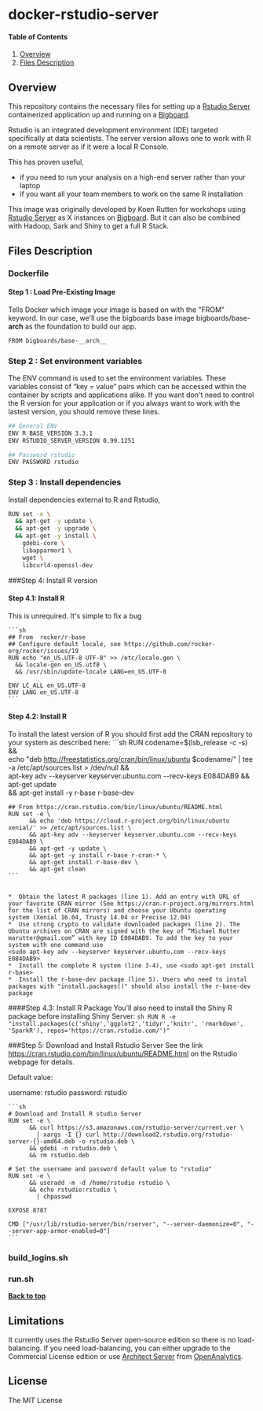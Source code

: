 # docker-rstudio-server

#### Table of Contents
1. [Overview](#overview)
1. [Files Description](#filesdescription)

## Overview

This repository contains the necessary files for setting up a  [Rstudio Server](https://www.rstudio.com/products/rstudio/#Server) containerized application up and running on a [Bigboard](www.bigboards.io).

Rstudio is an integrated development environment (IDE) targeted specifically at data scientists. The server version  allows one to work with R on a remote server as if it were a local R Console.

This has proven useful,
* if you need to run your analysis on a high-end server rather than your laptop
* if you want all your team members to work on the same R installation

This image was originally developed by Koen Rutten for workshops using [Rstudio Server](https://www.rstudio.com/products/rstudio/#Server) as X instances on [Bigboard](www.bigboards.io).
But it can also be combined with Hadoop, Sark and Shiny to get a full R Stack.  

## Files Description

### Dockerfile

#### Step 1 : Load Pre-Existing Image
Tells Docker which image your image is based on with the "FROM" keyword. In our case, we'll use the bigboards base image bigboards/base-__arch__ as the foundation to build our app. 

```sh
FROM bigboards/base-__arch__
```


### Step 2 : Set environment variables
The ENV command is used to set the environment variables. These variables consist of “key = value” pairs which can be accessed within the container by scripts and applications alike. If you want don't need to control the R version for your application or if you always want to work with the lastest version, you should remove these lines. 

```sh
## General ENV
ENV R_BASE_VERSION 3.3.1
ENV RSTUDIO_SERVER_VERSION 0.99.1251

## Password rstudio
ENV PASSWORD rstudio
```

### Step 3 : Install dependencies
Install dependencies external to R and Rstudio,
```sh
RUN set -e \
  && apt-get -y update \
  && apt-get -y upgrade \
  && apt-get -y install \
  	gdebi-core \ 
    libapparmor1 \
    wget \
    libcurl4-openssl-dev 
```

###Step 4: Install R version

#### Step 4.1: Install R 
This is unrequired. It's simple to fix a bug

	```sh
	## From  rocker/r-base
	## Configure default locale, see https://github.com/rocker-org/rocker/issues/19
	RUN echo "en_US.UTF-8 UTF-8" >> /etc/locale.gen \
	  && locale-gen en_US.utf8 \
	  && /usr/sbin/update-locale LANG=en_US.UTF-8

	ENV LC_ALL en_US.UTF-8
	ENV LANG en_US.UTF-8
	```

	
#### Step 4.2: Install R 
To install the latest version of R you should first add the CRAN repository to your system as described here:
	```sh
    RUN codename=$(lsb_release -c -s) && \
	echo "deb http://freestatistics.org/cran/bin/linux/ubuntu $codename/" | tee -a /etc/apt/sources.list > /dev/null 		&& \
	apt-key adv --keyserver keyserver.ubuntu.com --recv-keys E084DAB9 && \
	apt-get update \
    && apt-get install -y r-base r-base-dev

    
    
	## From https://cran.rstudio.com/bin/linux/ubuntu/README.html
	RUN set -e \
		  && echo 'deb https://cloud.r-project.org/bin/linux/ubuntu xenial/' >> /etc/apt/sources.list \
		  && apt-key adv --keyserver keyserver.ubuntu.com --recv-keys E084DAB9 \
		  && apt-get -y update \
		  && apt-get -y install r-base r-cran-* \
		  && apt-get install r-base-dev \
		  && apt-get clean
	```
	

	*  Obtain the latest R packages (line 1). Add an entry with URL of your favorite CRAN mirror (See https://cran.r-project.org/mirrors.html for the list of CRAN mirrors) and choose your Ubuntu operating
	system (Xenial 16.04, Trusty 14.04 or Precise 12.04) 
	*  Use strong crypto to validate downloaded packages (line 2). The Ubuntu archives on CRAN are signed with the key of “Michael Rutter marutter@gmail.com” with key ID E084DAB9. To add the key to your system with one command use
	<sudo apt-key adv --keyserver keyserver.ubuntu.com --recv-keys E084DAB9> 
	*  Install the complete R system (line 3-4), use <sudo apt-get install r-base>
	*  Install the r-base-dev package (line 5). Users who need to instal packages with "install.packages()" should also install the r-base-dev package 



####Step 4.3: Install R Package 
You’ll also need to install the Shiny R package before installing Shiny Server:
	```sh
	RUN R -e "install.packages(c('shiny','ggplot2','tidyr','knitr', 'rmarkdown', 'SparkR'), repos='https://cran.rstudio.com/')"
	```




###Step 5: Download and  Install Rstudio Server 
See the link https://cran.rstudio.com/bin/linux/ubuntu/README.html on the Rstudio webpage for details.  

Default value:

username: rstudio
password: rstudio

	```sh
	# Download and Install R studio Server 
	RUN set -e \
		  && curl https://s3.amazonaws.com/rstudio-server/current.ver \
			| xargs -I {} curl http://download2.rstudio.org/rstudio-server-{}-amd64.deb -o rstudio.deb \
		  && gdebi -n rstudio.deb \
		  && rm rstudio.deb

	# Set the username and password default value to "rstudio"	  
	RUN set -e \
		  && useradd -m -d /home/rstudio rstudio \
		  && echo rstudio:rstudio \
			| chpasswd
			
	EXPOSE 8787

	CMD ["/usr/lib/rstudio-server/bin/rserver", "--server-daemonize=0", "--server-app-armor-enabled=0"]	
	```



### build_logins.sh

### run.sh


**[Back to top](#table-of-contents)**

## Limitations

It currently uses the Rstudio Server open-source edition so there is no load-balancing. If you need load-balancing, you can either upgrade to the Commercial License edition or use [Architect Server](https://www.openanalytics.eu/products) from [OpenAnalytics](https://www.openanalytics.eu/). 

## License

The MIT License
